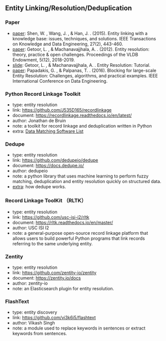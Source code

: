 ## **Entity Linking/Resolution/Deduplication**


### Paper
  * [paper](http://dbgroup.cs.tsinghua.edu.cn/wangjy/papers/TKDE14-entitylinking.pdf): Shen, W. , Wang, J. , & Han, J. . (2015). Entity linking with a knowledge base: issues, techniques, and solutions. IEEE Transactions on Knowledge and Data Engineering, 27(2), 443-460.
  * [paper](https://www.researchgate.net/publication/262393695_Entity_resolution_Theory_practice_open_challenges): Getoor, L. , & Machanavajjhala, A. . (2012). Entity resolution: theory, practice & open challenges. Proceedings of the VLDB Endowment, 5(12), 2018-2019.
  * [slide](http://users.umiacs.umd.edu/~getoor/Tutorials/ER_VLDB2012.pdf): Getoor, L. , & Machanavajjhala, A. .  Entity Resolution: Tutorial.
  * [paper](https://www.researchgate.net/publication/304456604_Blocking_for_large-scale_Entity_Resolution_Challenges_algorithms_and_practical_examples): Papadakis, G. , & Palpanas, T. . (2016). Blocking for large-scale Entity Resolution: Challenges, algorithms, and practical examples. IEEE International Conference on Data Engineering.

### Python Record Linkage Toolkit
  * type: entity resolution
  * link: https://github.com/J535D165/recordlinkage
  * document: https://recordlinkage.readthedocs.io/en/latest/
  * author: Jonathan de Bruin
  * note: a toolkit for record linkage and deduplication written in Python
  * extra: [Data Matching Software List](https://github.com/J535D165/data-matching-software)
  
### Dedupe
  * type: entity resolution
  * link: https://github.com/dedupeio/dedupe
  * document: https://docs.dedupe.io/
  * author: dedupeio
  * note: a python library that uses machine learning to perform fuzzy matching, deduplication and entity resolution quickly on structured data.
  * [extra](https://dedupe.io/documentation/how-it-works.html): how dedupe works.

 ### Record Linkage ToolKit （RLTK）
  * type: entity resolution
  * link: https://github.com/usc-isi-i2/rltk
  * document: https://rltk.readthedocs.io/en/master/
  * author: USC ISI I2
  * note: a general-purpose open-source record linkage platform that allows users to build powerful Python programs that link records referring to the same underlying entity.
  
### Zentity
  * type: entity resolution
  * link: https://github.com/zentity-io/zentity
  * document: https://zentity.io/docs
  * author: zentity-io
  * note: an Elasticsearch plugin for entity resolution.
  
### FlashText
  * type: entity discovery
  * link: https://github.com/vi3k6i5/flashtext
  * author: Vikash Singh
  * note: a module used to replace keywords in sentences or extract keywords from sentences.
  

